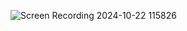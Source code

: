 ![Screen Recording 2024-10-22 115826](https://github.com/user-attachments/assets/9766859f-3446-4e37-8b93-85a3ff4ecef2)
